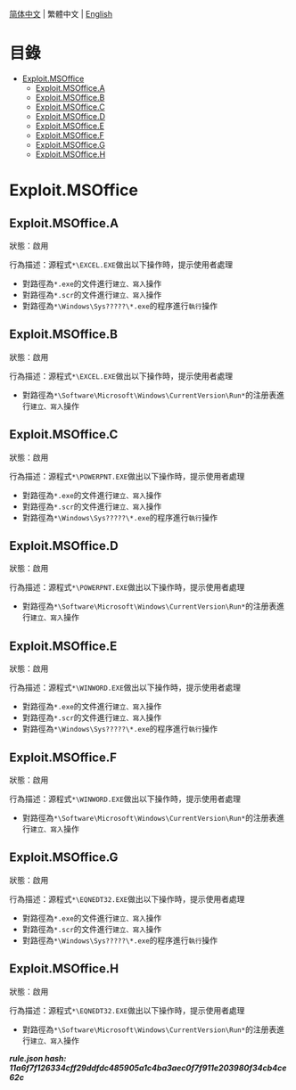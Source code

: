 


  
[简体中文](README.md) | 繁體中文 | [English](README_en_us.md)  
  

目錄
==

* [Exploit.MSOffice](#exploitmsoffice)
	* [Exploit.MSOffice.A](#exploitmsofficea)
	* [Exploit.MSOffice.B](#exploitmsofficeb)
	* [Exploit.MSOffice.C](#exploitmsofficec)
	* [Exploit.MSOffice.D](#exploitmsofficed)
	* [Exploit.MSOffice.E](#exploitmsofficee)
	* [Exploit.MSOffice.F](#exploitmsofficef)
	* [Exploit.MSOffice.G](#exploitmsofficeg)
	* [Exploit.MSOffice.H](#exploitmsofficeh)

# Exploit.MSOffice

## Exploit.MSOffice.A
  
狀態：啟用

行為描述：源程式`*\EXCEL.EXE`做出以下操作時，提示使用者處理
- 對路徑為`*.exe`的文件進行`建立、寫入`操作
- 對路徑為`*.scr`的文件進行`建立、寫入`操作
- 對路徑為`*\Windows\Sys?????\*.exe`的程序進行`執行`操作

## Exploit.MSOffice.B
  
狀態：啟用

行為描述：源程式`*\EXCEL.EXE`做出以下操作時，提示使用者處理
- 對路徑為`*\Software\Microsoft\Windows\CurrentVersion\Run*`的注册表進行`建立、寫入`操作

## Exploit.MSOffice.C
  
狀態：啟用

行為描述：源程式`*\POWERPNT.EXE`做出以下操作時，提示使用者處理
- 對路徑為`*.exe`的文件進行`建立、寫入`操作
- 對路徑為`*.scr`的文件進行`建立、寫入`操作
- 對路徑為`*\Windows\Sys?????\*.exe`的程序進行`執行`操作

## Exploit.MSOffice.D
  
狀態：啟用

行為描述：源程式`*\POWERPNT.EXE`做出以下操作時，提示使用者處理
- 對路徑為`*\Software\Microsoft\Windows\CurrentVersion\Run*`的注册表進行`建立、寫入`操作

## Exploit.MSOffice.E
  
狀態：啟用

行為描述：源程式`*\WINWORD.EXE`做出以下操作時，提示使用者處理
- 對路徑為`*.exe`的文件進行`建立、寫入`操作
- 對路徑為`*.scr`的文件進行`建立、寫入`操作
- 對路徑為`*\Windows\Sys?????\*.exe`的程序進行`執行`操作

## Exploit.MSOffice.F
  
狀態：啟用

行為描述：源程式`*\WINWORD.EXE`做出以下操作時，提示使用者處理
- 對路徑為`*\Software\Microsoft\Windows\CurrentVersion\Run*`的注册表進行`建立、寫入`操作

## Exploit.MSOffice.G
  
狀態：啟用

行為描述：源程式`*\EQNEDT32.EXE`做出以下操作時，提示使用者處理
- 對路徑為`*.exe`的文件進行`建立、寫入`操作
- 對路徑為`*.scr`的文件進行`建立、寫入`操作
- 對路徑為`*\Windows\Sys?????\*.exe`的程序進行`執行`操作

## Exploit.MSOffice.H
  
狀態：啟用

行為描述：源程式`*\EQNEDT32.EXE`做出以下操作時，提示使用者處理
- 對路徑為`*\Software\Microsoft\Windows\CurrentVersion\Run*`的注册表進行`建立、寫入`操作
  
***rule.json hash: 11a6f7f126334cff29ddfdc485905a1c4ba3aec0f7f911e203980f34cb4ce62c***